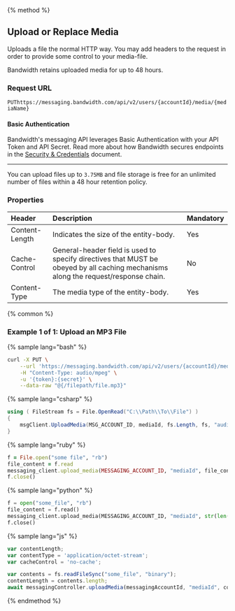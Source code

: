 {% method %}

## Upload or Replace Media
Uploads a file the normal HTTP way. You may add headers to the request in order to provide some control to your media-file.

Bandwidth retains uploaded media for up to 48 hours.

### Request URL
<code class="put">PUT</code>`https://messaging.bandwidth.com/api/v2/users/{accountId}/media/{mediaName}`

#### Basic Authentication

Bandwidth's messaging API leverages Basic Authentication with your API Token and API Secret. Read more about how Bandwidth secures endpoints in the [Security & Credentials](../../../guides/accountCredentials.md) document.

---

<aside class="alert general small">
<p>
You can upload files up to <code>3.75MB</code> and file storage is free for an unlimited number of files within a 48 hour retention policy.
</p>
</aside>

### Properties
| Header         | Description                                                                                                                        | Mandatory |
|:---------------|:-----------------------------------------------------------------------------------------------------------------------------------|:----------|
| Content-Length | Indicates the size of the entity-body.                                                                                             | Yes       |
| Cache-Control  | General-header field is used to specify directives that MUST be obeyed by all caching mechanisms along the request/response chain. | No        |
| Content-Type   | The media type of the entity-body.                                                                                                 | Yes        |

{% common %}

### Example 1 of 1: Upload an MP3 File

{% sample lang="bash" %}

```bash
curl -X PUT \
    --url 'https://messaging.bandwidth.com/api/v2/users/{accountId}/media/{file.mp3}' \
    -H "Content-Type: audio/mpeg" \
    -u '{token}:{secret}' \
    --data-raw "@{/filepath/file.mp3}"
```

{% sample lang="csharp" %}

```csharp
using ( FileStream fs = File.OpenRead("C:\\Path\\To\\File") )
{
    msgClient.UploadMedia(MSG_ACCOUNT_ID, mediaId, fs.Length, fs, "audio/wav");
}
```


{% sample lang="ruby" %}

```ruby
f = File.open("some file", "rb")
file_content = f.read
messaging_client.upload_media(MESSAGING_ACCOUNT_ID, "mediaId", file_content.length.to_s, file_content, :content_type => "application/octet-stream", :cache_control => "no-cache")
f.close()
```

{% sample lang="python" %}

```python
f = open("some_file", "rb")
file_content = f.read()
messaging_client.upload_media(MESSAGING_ACCOUNT_ID, "mediaId", str(len(file_content)), body=file_content)
f.close()
```

{% sample lang="js" %}

```js
var contentLength;
var contentType = 'application/octet-stream';
var cacheControl = 'no-cache';

var contents = fs.readFileSync("some_file", "binary");
contentLength = contents.length;
await messagingController.uploadMedia(messagingAccountId, "mediaId", contentLength, contents, contentType, cacheControl);
```

{% endmethod %}
